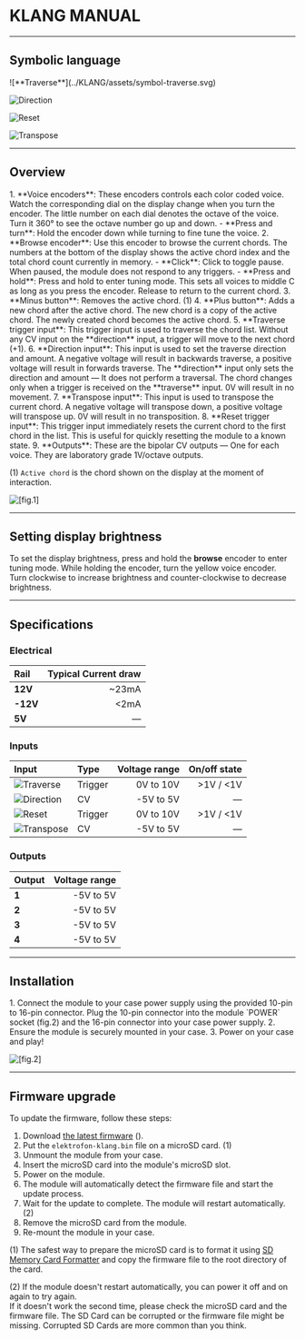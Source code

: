 KLANG MANUAL
============

---

## Symbolic language

<article class="symbols">
![**Traverse**](../KLANG/assets/symbol-traverse.svg)

![**Direction**](../KLANG/assets/symbol-direction.svg)

![**Reset**](../KLANG/assets/symbol-reset.svg)

![**Transpose**](../KLANG/assets/symbol-transpose.svg)
</article>

---

## Overview

<article>
<div class="overview-list">
1. **Voice encoders**: These encoders controls each color coded voice. Watch the corresponding dial on the display change when you turn the encoder. The little number on each dial denotes the octave of the voice. Turn it 360° to see the octave number go up and down.
    - **Press and turn**: Hold the encoder down while turning to fine tune the voice.
2. **Browse encoder**: Use this encoder to browse the current chords. The numbers at the bottom of the display shows the active chord index and the total chord count currently in memory.
    - **Click**: Click to toggle pause. When paused, the module does not respond to any triggers.
    - **Press and hold**: Press and hold to enter tuning mode. This sets all voices to middle C as long as you press the encoder. Release to return to the current chord.
3. **Minus button**: Removes the active chord. (1)
4. **Plus button**: Adds a new chord after the active chord. The new chord is a copy of the active chord. The newly created chord becomes the active chord.
5. **Traverse trigger input**: This trigger input is used to traverse the chord list. Without any CV input on the **direction** input, a trigger will move to the next chord (+1).
6. **Direction input**: This input is used to set the traverse direction and amount. A negative voltage will result in backwards traverse, a positive voltage will result in forwards traverse. The **direction** input only sets the direction and amount — It does not perform a traversal. The chord changes only when a trigger is received on the **traverse** input. 0V will result in no movement.
7. **Transpose input**: This input is used to transpose the current chord. A negative voltage will transpose down, a positive voltage will transpose up. 0V will result in no transposition.
8. **Reset trigger input**: This trigger input immediately resets the current chord to the first chord in the list. This is useful for quickly resetting the module to a known state. 
9. **Outputs**: These are the bipolar CV outputs — One for each voice. They are laboratory grade 1V/octave outputs.


\(1\) `Active chord` is the chord shown on the display at the moment of interaction.
</div>

![[fig.1]](../KLANG/assets/function-overview.svg)
</article>

---

## Setting display brightness

To set the display brightness, press and hold the **browse** encoder to enter tuning mode. While holding the encoder, turn the yellow voice encoder. Turn clockwise to increase brightness and counter-clockwise to decrease brightness.

---

## Specifications

### Electrical

| Rail     | Typical Current draw |
|:---------|---------------------:|
|  **12V** |                ~23mA |
| **-12V** |                 <2mA |
|   **5V** |                    — |

### Inputs
| Input                                                                             | Type    | Voltage range | On/off state |
|:----------------------------------------------------------------------------------|:--------|--------------:|-------------:|
| <span class="icon">![Traverse](../KLANG/assets/symbol-traverse.svg)</span>        | Trigger |     0V to 10V |    >1V / <1V |
| <span class="icon">![Direction](../KLANG/assets/symbol-direction.svg)</span>      | CV      |     -5V to 5V |            — |
| <span class="icon">![Reset](../KLANG/assets/symbol-reset.svg)</span>              | Trigger |     0V to 10V |    >1V / <1V |
| <span class="icon last">![Transpose](../KLANG/assets/symbol-transpose.svg)</span> | CV      |     -5V to 5V |            — |

### Outputs
| Output  | Voltage range  |
|:--------|---------------:|
| **1**   |      -5V to 5V |
| **2**   |      -5V to 5V |
| **3**   |      -5V to 5V |
| **4**   |      -5V to 5V |

---

## Installation

<article>
1. Connect the module to your case power supply using the provided 10-pin to 16-pin connector.  
Plug the 10-pin connector into the module `POWER` socket (fig.2) and the 16-pin connector into your case power supply.  
2. Ensure the module is securely mounted in your case.
3. Power on your case and play!

![[fig.2]](../KLANG/assets/klang-back.svg)
</article>

---

## Firmware upgrade

To update the firmware, follow these steps:

1. Download [the latest firmware](https://github.com/elektrofon/klang-firmware/releases/latest) <span class="firmware-version"></span> (<span class="firmware-date"></span>).
2. Put the `elektrofon-klang.bin` file on a microSD card. (1)
2. Unmount the module from your case.
3. Insert the microSD card into the module's microSD slot.
4. Power on the module.
5. The module will automatically detect the firmware file and start the update process.
6. Wait for the update to complete. The module will restart automatically. (2)
7. Remove the microSD card from the module.
8. Re-mount the module in your case.

\(1\) The safest way to prepare the microSD card is to format it using [SD Memory Card Formatter](https://www.sdcard.org/downloads/) and copy the firmware file to the root directory of the card.

\(2\) If the module doesn't restart automatically, you can power it off and on again to try again.  
If it doesn't work the second time, please check the microSD card and the firmware file. The SD Card can be corrupted or the firmware file might be missing. Corrupted SD Cards are more common than you think.

